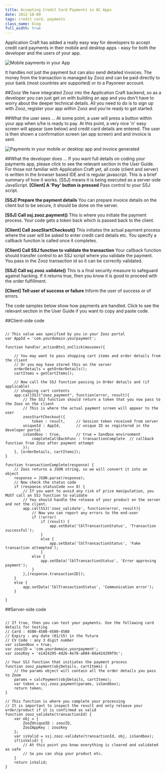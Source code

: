 ```yaml
---
title: Accepting Credit Card Payments in AC Apps
date: 2012-10-09
tags: credit card, payments
class_name: blog
full_width: true
---
```


Application Craft has added a really easy way for developers to accept credit card payments in their mobile and desktop apps - easy for both the developer and the users of your app.

![Mobile payments in your App](/img/blog/zooz-blog.png "Three simple steps for mobile and desktop payments in your App")

It handles not just the payment but can also send detailed invoices. The money from the transaction is managed by Zooz and can be paid directly to your bank (most countries are supported) or to a Payoneer account.

##Zooz
We have integrated Zooz into the Application Craft backend, so as a developer you can just get on with building an app and you don't have to worry about the deeper technical details. All you need to do is to sign up with Zooz, register your app within Zooz and you're ready to get started.

##What the user sees ...
At some point, a user will press a button within your app when s/he is ready to pay. At this point, a very nice 'n' easy screen will appear (see below) and credit card details are entered.  The user is then shown a confirmation screen (an app screen) and and invoice is sent.

![](/img/blog/zooz-blog-2.png "Payments in your mobile or desktop app and invoice generated")
	

##What the developer does ...
If you want full details on coding your payments app, please click to see the relevant section in the User Guide. For those not familiar with Application Craft yet, all code (client and server) is written in the browser based IDE and is regular javascript.
This is a brief summary of how it works. [SSJ] means it is being executed as a server-side JavaScript.
**[Client] A 'Pay' button is pressed**
Pass control to your SSJ script.
 
**[SSJ] Prepare the payment details**
You can prepare invoice details on the client but to be secure, it should be done on the server.
 
**[SSJ] Call ssj.zooz.payment()**
This is where you initiate the payment process. Your code gets a token back which is passed back to the client.
 
**[Client] Call zoozStartCheckout()**
This initiates the actual payment process where the user will be asked to enter credit card details etc. You specify a callback function is called once it completes.
 
**[Client] Call SSJ function to validate the transaction**
Your callback function should transfer control to an SSJ script where you validate the payment. You pass in the Zooz transaction id so it can be correctly validated.
 
**[SSJ] Call ssj.zooz.validate()**
This is a final security measure to safeguard against hacking. If it returns true, then you know it is good to proceed with the order fulfillment. 
 
**[Client] Tell user of success or failure**
Inform the user of success or of errors.

The code samples below show how payments are handled. Click to see the relevant section in the User Guide if you want to copy and paste code.
 
##Client-side code

<pre><code>
// This value was specified by you in your Zooz portal
var AppId = 'com.yourdomain.yourpayment';

function handler_actionBtn1_onClick(mouseev){

    // You may want to pass shopping cart items and order details from the client
    // Or you may have stored this on the server
    orderDetails = getOrderDetails();    
    cartItems = getCartItems();

    // Now call the SSJ function passing in Order details and (if applicable) 
    // shopping cart contents
    app.callSSJ("zooz_payment", function(error, result){
        // The SSJ function should return a token that you now pass to the Zooz on the client
        // This is where the actual payment screen will appear to the user
        zoozStartCheckout({
            token : result,		// Session token received from server
	    uniqueId : AppId,		// unique ID as registered in the developer portal
	    isSandbox : true,		// true = Sandbox environment						
            completeCallBackFunc : transactionComplete  // callback function from Zooz after payment attempt
        });
    }, [orderDetails, cartItems]);       
}

function transactionComplete(response) {
    // Zooz returns a JSON string, so we will convert it into an object
    response = JSON.parse(response);
    // Now check the status code
    if (response.statusCode === 0) {
        // If you want to avoid any risk of price manipulation, you MUST call an SSJ function to validate
        // You should handle the release of your product on the server and not the client.
        app.callSSJ('zooz_validate', function(error, result){
            // Now you can report any errors to the end-user
            if (!error)
                if (result) {
                    app.setData('lblTransactionStatus', 'Transaction successful');
                }
                else {
                    app.setData('lblTransactionStatus', 'Fake transaction attempted');
                }
            else {
                app.setData('lblTransactionStatus', 'Error approving payment');
            }
        },[response.transactionID]);
    }
    else {
        app.setData('lblTransactionStatus', 'Communication error');
    }
    
}
</code></pre>

##Server-side code
<pre><code>
// If true, then you can test your payments. Use the following card details for testing
// Card : 4580-4580-4580-4580
// Expiry : any date (01/15) in the future
// CV Code : any 3 digit number
var isSandbox = true;
var zoozID = 'com.yourdomain.yourpayment';
var zoozKey = 'e1424295-4d26-4e78-a884-0da424299f9c';

// Your SSJ function that initiates the payment process
function zooz_payment(objDetails, cartItems) {
    // the params object will contain all the order details you pass to Zoom
    params = calcPayment(objDetails, cartItems);
    var token = ssj.zooz.payment(params, isSandbox);
    return token;
}

// This function is where you complete your processing
// It is important to inspect the result and only release your order/product if it is confirmed as valid
function zooz_validate(transactionId) {
    var obj = {
        ZooZUniqueID : zoozID,
        ZooZAppKey : zoozKey
    };
    var isValid = ssj.zooz.validate(transactionId, obj, isSandbox);
    if(isValid) {
        // At this point you know everything is cleared and validated as safe
        // So you can ship your product etc.
    }
    return isValid;
}
</code></pre>
 